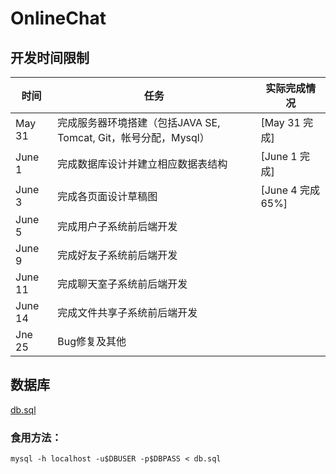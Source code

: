 OnlineChat
===
## 开发时间限制
   时间 | 任务 | 实际完成情况
------ | ---- | ----------
May 31 | 完成服务器环境搭建（包括JAVA SE, Tomcat, Git，帐号分配，Mysql）| [May 31 完成]
June 1 | 完成数据库设计并建立相应数据表结构 | [June 1 完成]
June 3 | 完成各页面设计草稿图 | [June 4 完成65%]
June 5 | 完成用户子系统前后端开发
June 9 | 完成好友子系统前后端开发
June 11 | 完成聊天室子系统前后端开发
June 14 | 完成文件共享子系统前后端开发
Jne 25 | Bug修复及其他

## 数据库
[db.sql](db.sql)
### 食用方法：
`mysql -h localhost -u$DBUSER -p$DBPASS < db.sql`
